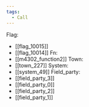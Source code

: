 ```yaml
---
tags:
  - Call
---
```

Flag:
- [[flag_10015]]
- [[flag_10014]]
Fn:
- [[m4302_function2]]
Town:
- [[town_227]]
System:
- [[system_49]]
Field_party:
- [[field_party_3]]
- [[field_party_0]]
- [[field_party_2]]
- [[field_party_1]]
